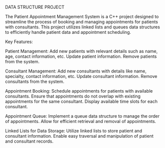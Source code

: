 DATA STRUCTURE PROJECT

The Patient Appointment Management System is a C++ project designed to streamline the process of booking and managing appointments for patients with consultants. This project utilizes linked lists and queues data structures to efficiently handle patient data and appointment scheduling.

Key Features:

Patient Management:
Add new patients with relevant details such as name, age, contact information, etc.
Update patient information.
Remove patients from the system.

Consultant Management:
Add new consultants with details like name, specialty, contact information, etc.
Update consultant information.
Remove consultants from the system.

Appointment Booking:
Schedule appointments for patients with available consultants.
Ensure that appointments do not overlap with existing appointments for the same consultant.
Display available time slots for each consultant.


Appointment Queue:
Implement a queue data structure to manage the order of appointments.
Allow for efficient retrieval and removal of appointments.

Linked Lists for Data Storage:
Utilize linked lists to store patient and consultant information.
Enable easy traversal and manipulation of patient and consultant records.
